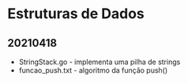 # Estruturas de Dados
## 20210418
- StringStack.go - implementa uma pilha de strings
- funcao_push.txt - algoritmo da função push()
